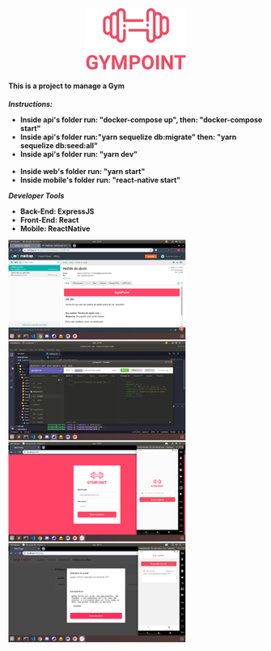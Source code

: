 <p align="center">
  <img src="_images/logo.png" alt="logo"/>
</p>

<h4>This is a project to manage a Gym<h4>
<i>Instructions:</i>
<ul>
  <li>Inside api's folder run: "docker-compose up", then: "docker-compose start"</li>
  <li>Inside api's folder run:"yarn sequelize db:migrate" then: "yarn sequelize db:seed:all"</li>
  <li>Inside api's folder run: "yarn dev"</li>
  <br>
  <li>Inside web's folder run: "yarn start"</li>
  <li>Inside mobile's folder run: "react-native start"</li>
</ul>

<i>Developer Tools</i>
<ul>
  <li>Back-End: ExpressJS</li>
  <li>Front-End: React</li>
  <li>Mobile: ReactNative</li>
</ul>

<p>
  <img src="_images/back1.png" width="350" />
  <img src="_images/back2.png" width="350" />
  <img src="_images/back3.png" width="350" />
  <img src="_images/back4.png" width="350" />
</p>